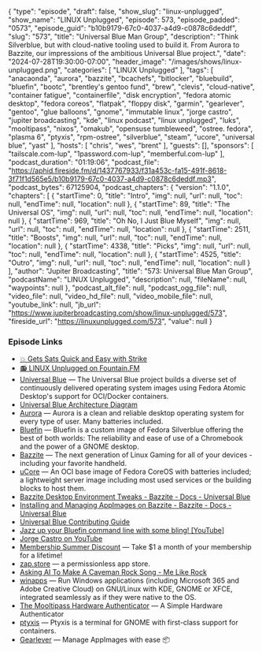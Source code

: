 {
  "type": "episode",
  "draft": false,
  "show_slug": "linux-unplugged",
  "show_name": "LINUX Unplugged",
  "episode": 573,
  "episode_padded": "0573",
  "episode_guid": "b10b9179-67c0-4037-a4d9-c0878c6deddf",
  "slug": "573",
  "title": "Universal Blue Man Group",
  "description": "Think Silverblue, but with cloud-native tooling used to build it. From Aurora to Bazzite, our impressions of the ambitious Universal Blue project.",
  "date": "2024-07-28T19:30:00-07:00",
  "header_image": "/images/shows/linux-unplugged.png",
  "categories": [
    "LINUX Unplugged"
  ],
  "tags": [
    "anacaonda",
    "aurora",
    "bazzite",
    "bcachefs",
    "bitlocker",
    "bluebuild",
    "bluefin",
    "bootc",
    "brentley's gentoo fund",
    "brew",
    "clevis",
    "cloud-native",
    "container fatigue",
    "containerfile",
    "disk encryption",
    "fedora atomic desktop",
    "fedora coreos",
    "flatpak",
    "floppy disk",
    "garmin",
    "gearlever",
    "gentoo",
    "glue balloons",
    "gnome",
    "immutable linux",
    "jorge castro",
    "jupiter broadcasting",
    "kde",
    "linux podcast",
    "linux unplugged",
    "luks",
    "mooltipass",
    "nixos",
    "omakub",
    "opensuse tumbleweed",
    "ostree. fedora",
    "plasma 6",
    "ptyxis",
    "rpm-ostree",
    "silverblue",
    "steam",
    "ucore",
    "universal blue",
    "yast"
  ],
  "hosts": [
    "chris",
    "wes",
    "brent"
  ],
  "guests": [],
  "sponsors": [
    "tailscale.com-lup",
    "1password.com-lup",
    "memberful.com-lup"
  ],
  "podcast_duration": "01:19:06",
  "podcast_file": "https://aphid.fireside.fm/d/1437767933/f31a453c-fa15-491f-8618-3f71f1d565e5/b10b9179-67c0-4037-a4d9-c0878c6deddf.mp3",
  "podcast_bytes": 67125904,
  "podcast_chapters": {
    "version": "1.1.0",
    "chapters": [
      {
        "startTime": 0,
        "title": "Intro",
        "img": null,
        "url": null,
        "toc": null,
        "endTime": null,
        "location": null
      },
      {
        "startTime": 89,
        "title": "The Universal OS",
        "img": null,
        "url": null,
        "toc": null,
        "endTime": null,
        "location": null
      },
      {
        "startTime": 969,
        "title": "Oh No, I Just Blue Myself",
        "img": null,
        "url": null,
        "toc": null,
        "endTime": null,
        "location": null
      },
      {
        "startTime": 2511,
        "title": "Boosts",
        "img": null,
        "url": null,
        "toc": null,
        "endTime": null,
        "location": null
      },
      {
        "startTime": 4338,
        "title": "Picks",
        "img": null,
        "url": null,
        "toc": null,
        "endTime": null,
        "location": null
      },
      {
        "startTime": 4525,
        "title": "Outro",
        "img": null,
        "url": null,
        "toc": null,
        "endTime": null,
        "location": null
      }
    ],
    "author": "Jupiter Broadcasting",
    "title": "573: Universal Blue Man Group",
    "podcastName": "LINUX Unplugged",
    "description": null,
    "fileName": null,
    "waypoints": null
  },
  "podcast_alt_file": null,
  "podcast_ogg_file": null,
  "video_file": null,
  "video_hd_file": null,
  "video_mobile_file": null,
  "youtube_link": null,
  "jb_url": "https://www.jupiterbroadcasting.com/show/linux-unplugged/573",
  "fireside_url": "https://linuxunplugged.com/573",
  "value": null
}


### Episode Links

* [💥 Gets Sats Quick and Easy with Strike](https://strike.me/ "💥 Gets Sats Quick and Easy with Strike")
* [📻 LINUX Unplugged on Fountain.FM](https://www.fountain.fm/show/dWiuBeqpDSM86AwXRXov "📻 LINUX Unplugged  on Fountain.FM")
* [Universal Blue](https://universal-blue.org/ "Universal Blue") — The Universal Blue project builds a diverse set of continuously delivered operating system images using Fedora Atomic Desktop's support for OCI/Docker containers.
* [Universal Blue Architecture Diagram](https://universal-blue.discourse.group/t/architecture-diagram/1523 "Universal Blue Architecture Diagram")
* [Aurora](https://getaurora.dev/ "Aurora") — Aurora is a clean and reliable desktop operating system for every type of user. Many batteries included.
* [Bluefin](https://projectbluefin.io/ "Bluefin") — Bluefin is a custom image of Fedora Silverblue offering the best of both worlds: The reliability and ease of use of a Chromebook and the power of a GNOME desktop.
* [Bazzite](https://bazzite.gg/ "Bazzite") — The next generation of Linux Gaming for all of your devices - including your favorite handheld.
* [uCore](https://github.com/ublue-os/ucore "uCore") — An OCI base image of Fedora CoreOS with batteries included; a lightweight server image including most used services or the building blocks to host them.
* [Bazzite Desktop Environment Tweaks - Bazzite - Docs - Universal Blue](https://universal-blue.discourse.group/docs?topic=574 "Bazzite Desktop Environment Tweaks - Bazzite - Docs - Universal Blue")
* [Installing and Managing AppImages on Bazzite - Bazzite - Docs - Universal Blue](https://universal-blue.discourse.group/docs?topic=2641 "Installing and Managing AppImages on Bazzite - Bazzite - Docs - Universal Blue")
* [Universal Blue Contributing Guide](https://universal-blue.discourse.group/docs?topic=81 "Universal Blue Contributing Guide")
* [Jazz up your Bluefin command line with some bling! [YouTube]](https://www.youtube.com/watch?v=H8-rLe6fXYw "Jazz up your Bluefin command line with some bling! \[YouTube\]")
* [Jorge Castro on YouTube](https://www.youtube.com/@JorgeCastro "Jorge Castro on YouTube")
* [Membership Summer Discount](https://jupitersignal.memberful.com/checkout?plan=52946&coupon=summer "Membership Summer Discount") — Take $1 a month of your membership for a lifetime!
* [zap.store](https://zap.store/download/ "zap.store") — a permissionless app store.
* [Asking AI To Make A Caveman Rock Song - Me Like Rock](https://www.youtube.com/watch?v=rvCHh-mckmw&pp=ygUUc2V0aCBkcnVtcyByb2NrIHJvbGw%3D "Asking AI To Make A Caveman Rock Song - Me Like Rock")
* [winapps](https://github.com/winapps-org/winapps "winapps") — Run Windows applications (including Microsoft 365 and Adobe Creative Cloud) on GNU/Linux with KDE, GNOME or XFCE, integrated seamlessly as if they were native to the OS.
* [The Mooltipass Hardware Authenticator](https://www.themooltipass.com/ "The Mooltipass Hardware Authenticator") — A Simple Hardware Authenticator
* [ptyxis](https://gitlab.gnome.org/chergert/ptyxis "ptyxis") — Ptyxis is a terminal for GNOME with first-class support for containers.
* [Gearlever](https://github.com/mijorus/gearlever "Gearlever") — Manage AppImages with ease 📦


